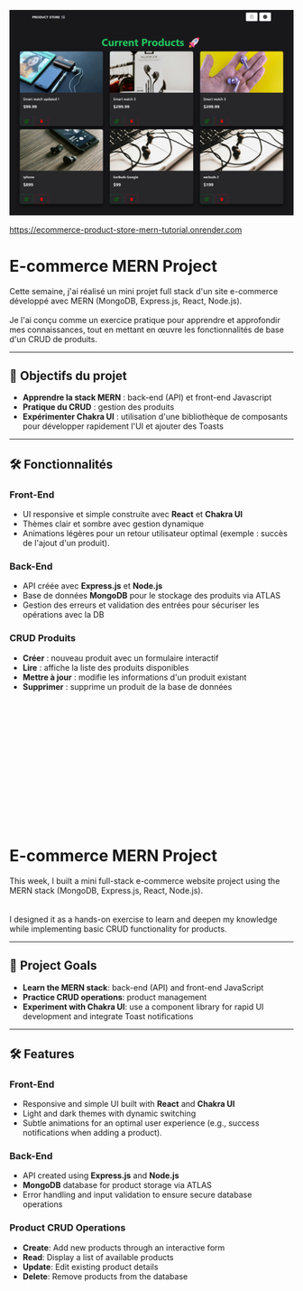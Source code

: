 ![Image du Projet](screen.png)

https://ecommerce-product-store-mern-tutorial.onrender.com

# E-commerce MERN Project  

Cette semaine, j'ai réalisé un mini projet full stack d'un site e-commerce développé avec MERN (MongoDB, Express.js, React, Node.js).
<br><br>
Je l'ai conçu comme un exercice pratique pour apprendre et approfondir mes connaissances, tout en mettant en œuvre les fonctionnalités de base d'un CRUD de produits.  

---

## 🎯 Objectifs du projet  

- **Apprendre la stack MERN** : back-end (API) et front-end Javascript
- **Pratique du CRUD** : gestion des produits
- **Expérimenter Chakra UI** : utilisation d'une bibliothèque de composants pour développer rapidement l'UI et ajouter des Toasts  

---

## 🛠️ Fonctionnalités  

### Front-End  
- UI responsive et simple construite avec **React** et **Chakra UI** 
- Thèmes clair et sombre avec gestion dynamique 
- Animations légères pour un retour utilisateur optimal (exemple : succès de l'ajout d'un produit).  

### Back-End  
- API créée avec **Express.js** et **Node.js** 
- Base de données **MongoDB** pour le stockage des produits via ATLAS  
- Gestion des erreurs et validation des entrées pour sécuriser les opérations avec la DB  

### CRUD Produits  
- **Créer** : nouveau produit avec un formulaire interactif
- **Lire** : affiche la liste des produits disponibles
- **Mettre à jour** : modifie les informations d'un produit existant 
- **Supprimer** : supprime un produit de la base de données


<br><br><br><br><br><br><br><br><br><br><br><br><br>




# E-commerce MERN Project  

This week, I built a mini full-stack e-commerce website project using the MERN stack (MongoDB, Express.js, React, Node.js).  
<br><br>
I designed it as a hands-on exercise to learn and deepen my knowledge while implementing basic CRUD functionality for products.  

---

## 🎯 Project Goals  

- **Learn the MERN stack**: back-end (API) and front-end JavaScript  
- **Practice CRUD operations**: product management  
- **Experiment with Chakra UI**: use a component library for rapid UI development and integrate Toast notifications  

---

## 🛠️ Features  

### Front-End  
- Responsive and simple UI built with **React** and **Chakra UI**  
- Light and dark themes with dynamic switching  
- Subtle animations for an optimal user experience (e.g., success notifications when adding a product).  

### Back-End  
- API created using **Express.js** and **Node.js**  
- **MongoDB** database for product storage via ATLAS  
- Error handling and input validation to ensure secure database operations  

### Product CRUD Operations  
- **Create**: Add new products through an interactive form  
- **Read**: Display a list of available products  
- **Update**: Edit existing product details  
- **Delete**: Remove products from the database  


